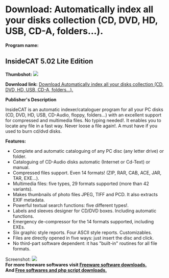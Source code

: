 # Download: Automatically index all your disks collection (CD, DVD, HD, USB, CD-A, folders...). 

**Program name:**

## InsideCAT 5.02 Lite Edition

  
**Thumbshot:** ![](http://www.freewarefiles.com/screenshot/insidecat_md.jpg)   
  
**Download link:** [Download Automatically index all your disks collection (CD, DVD, HD, USB, CD-A, folders...). ](http://freesoftwares.boysofts.com/InsideCAT-Lite-Edition_program_5483.html)  
  


**Publisher's Description**  
  


InsideCAT is an automatic indexer/cataloguer program for all your PC disks (CD, DVD, HD, USB, CD-Audio, floppy, folders...) with an excellent support for compressed and multimedia files. No typing needed!. It enables you to locate any file in a fast way. Never loose a file again!. A must have if you used to burn cd/dvd disks. 

**Features:**

  * Complete and automatic cataloguing of any PC disc (any letter drive) or folder. 
  * Cataloguing of CD-Audio disks automatic (Internet or Cd-Text) or manual. 
  * Compressed files support. Even 14 formats! (ZIP, RAR, CAB, ACE, JAR, TAR, EXE...). 
  * Multimedia files: five types, 29 formats supported (more than 42 variants). 
  * Makes thumbnails of photo files JPEG, TIFF and PCD. It also extracts EXIF metadata. 
  * Powerful textual search functions: five different types!. 
  * Labels and sleeves designer for CD/DVD boxes. Including automatic functions. 
  * Emergency de-compressor for the 14 formats supported, including EXEs. 
  * Six graphic style reports. Four ASCII style reports. Customizables. 
  * Files are directly opened in five ways: just insert the disc and click. 
  * No third-part software dependent: it has "built-in" routines for all file formats. 

  
  
Screenshot: ![](http://www.freewarefiles.com/screenshot/insidecat.jpg)   
**For more freeware softwares visit [Freeware software downloads.](http://freesoftwares.boysofts.com/)**   
**And [Free softwares and php script downloads.](http://www.boysofts.com/)**
